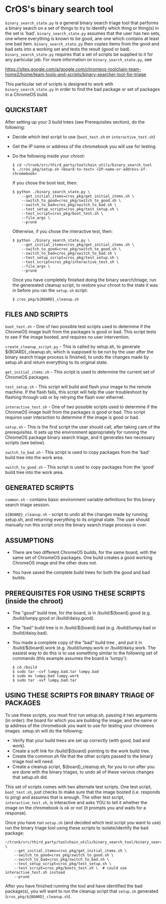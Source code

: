 # CrOS's binary search tool

`binary_search_state.py` is a general binary search triage tool that
performs a binary search on a set of things to try to identify which
thing or thing(s) in the set is 'bad'.  `binary_search_state.py` assumes
that the user has two sets, one where everything is known to be good,
ane one which contains at least one bad item.  `binary_search_state.py`
then copies items from the good and bad sets into a working set and
tests the result (good or bad).  `binary_search_state.py` requires that
a set of scripts be supplied to it for any particular job.  For more
information on `binary_search_state.py`, see

https://sites.google.com/a/google.com/chromeos-toolchain-team-home2/home/team-tools-and-scripts/binary-searcher-tool-for-triage

This particular set of scripts is designed to work wtih
`binary_search_state.py` in order to find the bad package or set of
packages in a ChromeOS build.


## QUICKSTART

After setting up your 3 build trees (see Prerequisites section), do the
following:

-   Decide which test script to use (`boot_test.sh` or
    `interactive_test.sh`)
-   Get the IP name or address of the chromebook you will use for testing.
-   Do the following inside your chroot:

    ```
    $ cd ~/trunk/src/third_party/toolchain_utils/binary_search_tool
    $ ./cros_pkg/setup.sh <board-to-test> <IP-name-or-address-of-chromebook>
    ```

    If you chose the boot test, then:

    ```
    $ python ./binary_search_state.py \
        --get_initial_items=cros_pkg/get_initial_items.sh \
        --switch_to_good=cros_pkg/switch_to_good.sh \
        --switch_to_bad=cros_pkg/switch_to_bad.sh \
        --test_setup_script=cros_pkg/test_setup.sh \
        --test_script=cros_pkg/boot_test.sh \
        --file_args \
        --prune
    ```

    Otherwise, if you chose the interactive test, then:

    ```
    $ python ./binary_search_state.py \
        --get_initial_items=cros_pkg/get_initial_items.sh \
        --switch_to_good=cros_pkg/switch_to_good.sh \
        --switch_to_bad=cros_pkg/switch_to_bad.sh \
        --test_setup_script=cros_pkg/test_setup.sh \
        --test_script=cros_pkg/interactive_test.sh \
        --file_args \
        --prune
    ```

    Once you have completely finished doing the binary search/triage,
    run the genereated cleanup script, to restore your chroot to the state
    it was in before you ran the `setup.sh` script:

    ```
    $ cros_pkg/${BOARD}_cleanup.sh
    ```


## FILES AND SCRIPTS

`boot_test.sh` - One of two possible test scripts used to determine
                 if the ChromeOS image built from the packages is good
                 or bad.  This script tests to see if the image
                 booted, and requires no user intervention.

`create_cleanup_script.py` - This is called by setup.sh, to
                             generate ${BOARD}_cleanup.sh,
                             which is supposed to be run by the user
                             after the binary search triage process is
                             finished, to undo the changes made by
                             setup.sh and return everything
                             to its original state.

`get_initial_items.sh` - This script is used to determine the current
                         set of ChromeOS packages.

`test_setup.sh` - This script will build and flash your image to the
                  remote machine. If the flash fails, this script will
                  help the user troubleshoot by flashing through usb or
                  by retrying the flash over ethernet.

`interactive_test.sh` - One of two possible scripts used to determine
                        if the ChromeOS image built from the packages
                        is good or bad.  This script requires user
                        interaction to determine if the image is
                        good or bad.

`setup.sh` - This is the first script the user should call, after
             taking care of the prerequisites.  It sets up the
             environment appropriately for running the ChromeOS
             package binary search triage, and it generates two
             necessary scripts (see below).

`switch_to_bad.sh` - This script is used to copy packages from the
                     'bad' build tree into the work area.

`switch_to_good.sh` - This script is used to copy packages from the
                      'good' build tree into the work area.


## GENERATED SCRIPTS

`common.sh`  - contains basic environment variable definitions for
               this binary search triage session.

`${BOARD}_cleanup.sh` - script to undo all the changes made by
                        running setup.sh, and returning
                        everything to its original state. The user
                        should manually run this script once the
                        binary search triage process is over.

## ASSUMPTIONS

-   There are two different ChromeOS builds, for the same board, with the
    same set of ChromeOS packages.  One build creates a good working ChromeOS
    image and the other does not.

-   You have saved the complete build trees for both the good and bad builds.


## PREREQUISITES FOR USING THESE SCRIPTS (inside the chroot)

-   The "good" build tree, for the board, is in /build/${board}.good
    (e.g. /build/lumpy.good or /build/daisy.good).

-   The "bad" build tree is in /build/${board}.bad
    (e.g. /build/lumpy.bad or /build/daisy.bad).

-   You made a complete copy of the "bad" build tree , and put it in
    /build/${board}.work (e.g. /build/lumpy.work or /build/daisy.work.
    The easiest way to do this is to use something similar to the
    following set of commands (this example assumes the board is
    'lumpy'):

    ```
    $ cd /build
    $ sudo tar -cvf lumpy.bad.tar lumpy.bad
    $ sudo mv lumpy.bad lumpy.work
    $ sudo tar -xvf lumpy.bad.tar
    ```


## USING THESE SCRIPTS FOR BINARY TRIAGE OF PACKAGES

To use these scripts, you must first run setup.sh, passing it two
arguments (in order): the board for which you are building the image;
and the name or ip address of the chromebook you want to use for
testing your chromeos images.  setup.sh will do the following:

-   Verify that your build trees are set up correctly (with good, bad and work).
-   Create a soft link for /build/${board} pointing to the work build tree.
-   Create the common.sh file that the other scripts passed to the binary triage
    tool will need.
-   Create a cleanup script, ${board}_cleanup.sh, for you to run after you are
    done with the binary triages, to undo all of these various changes that
    setup.sh did.

This set of scripts comes with two alternate test scripts.  One test
script, `boot_test.sh`, just checks to make sure that the image
booted (i.e. responds to ping) and assumes that is enough.  The other
test script, `interactive_test.sh`, is interactive and asks YOU
to tell it whether the image on the chromebook is ok or not (it
prompts you and waits for a response).


Once you have run `setup.sh` (and decided which test script you
want to use) run the binary triage tool using these scripts to
isolate/identify the bad package:

```
~/trunk/src/third_party/toolchain_utils/binary_search_tool/binary_search_state.py \
    --get_initial_items=cros_pkg/get_initial_items.sh \
    --switch_to_good=cros_pkg/switch_to_good.sh \
    --switch_to_bad=cros_pkg/switch_to_bad.sh \
    --test_setup_script=cros_pkg/test_setup.sh \
    --test_script=cros_pkg/boots_test.sh \  # could use interactive_test.sh instead
    --prune
```

After you have finished running the tool and have identified the bad
package(s), you will want to run the cleanup script that `setup.sh`
generated (`cros_pkg/${BOARD}_cleanup.sh`).

